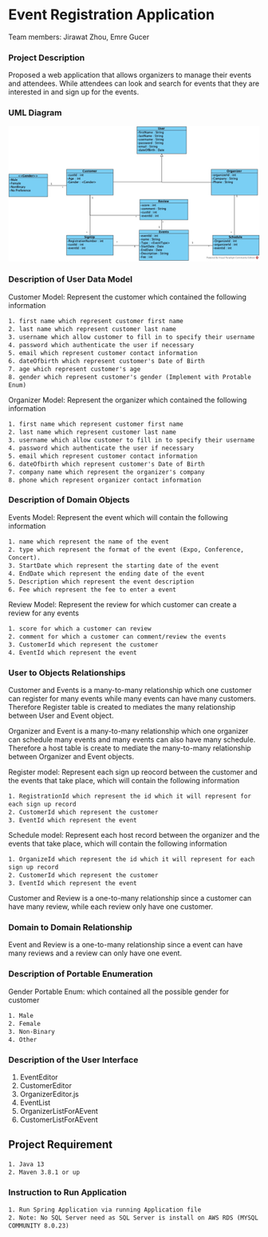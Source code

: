Event Registration Application
==
Team members: Jirawat Zhou, Emre Gucer

### Project Description
Proposed a web application that allows organizers to manage their events and attendees. While attendees can look and search for events that they are interested in and sign up for the events.

### UML Diagram
![alt text](ProjectUML.jpg)

### Description of User Data Model
Customer Model: Represent the customer which contained the following information
```
1. first name which represent customer first name
2. last name which represent customer last name
3. username which allow customer to fill in to specify their username
4. password which authenticate the user if necessary
5. email which represent customer contact information
6. dateOfbirth which represent customer's Date of Birth
7. age which represent customer's age
8. gender which represent customer's gender (Implement with Protable Enum)
```

Organizer Model: Represent the organizer which contained the following information
```
1. first name which represent customer first name
2. last name which represent customer last name
3. username which allow customer to fill in to specify their username
4. password which authenticate the user if necessary
5. email which represent customer contact information
6. dateOfbirth which represent customer's Date of Birth
7. company name which represent the organizer's company
8. phone which represent organizer contact information
```

### Description of Domain Objects

Events Model: Represent the event which will contain the following information
```
1. name which represent the name of the event
2. type which represent the format of the event (Expo, Conference, Concert).
3. StartDate which represent the starting date of the event
4. EndDate which represent the ending date of the event
5. Description which represent the event description
6. Fee which represent the fee to enter a event
```

Review Model: Represent the review for which customer can create a review for any events
```
1. score for which a customer can review
2. comment for which a customer can comment/review the events
3. CustomerId which represent the customer
4. EventId which represent the event
```

### User to Objects Relationships
Customer and Events is a many-to-many relationship which one customer can register for many events 
while many events can have many customers. Therefore Register table is created to mediates the many relationship between User and Event object.

Organizer and Event is a many-to-many relationship which one organizer can schedule many events and many events can also have many schedule. Therefore a host table is create to mediate the many-to-many relationship between Organizer and Event objects.

Register model: Represent each sign up reocord between the customer and the events that take place, which will contain the following information
```
1. RegistrationId which represent the id which it will represent for each sign up record
2. CustomerId which represent the customer
3. EventId which represent the event
```

Schedule model: Represent each host record between the organizer and the events that take place, which will contain the following information
```
1. OrganizeId which represent the id which it will represent for each sign up record
2. CustomerId which represent the customer
3. EventId which represent the event
```
Customer and Review is a one-to-many relationship since a customer can have many review, while each review only have one customer.
### Domain to Domain Relationship
Event and Review is a one-to-many relationship since a event can have many reviews and a review can only have one event.  

### Description of Portable Enumeration
Gender Portable Enum: which contained all the possible gender for customer
```
1. Male
2. Female
3. Non-Binary
4. Other
```

### Description of the User Interface
1. EventEditor
2. CustomerEditor
3. OrganizerEditor.js
4. EventList
5. OrganizerListForAEvent
6. CustomerListForAEvent


## Project Requirement
```
1. Java 13
2. Maven 3.8.1 or up
```

### Instruction to Run Application
```
1. Run Spring Application via running Application file
2. Note: No SQL Server need as SQL Server is install on AWS RDS (MYSQL COMMUNITY 8.0.23)
```


